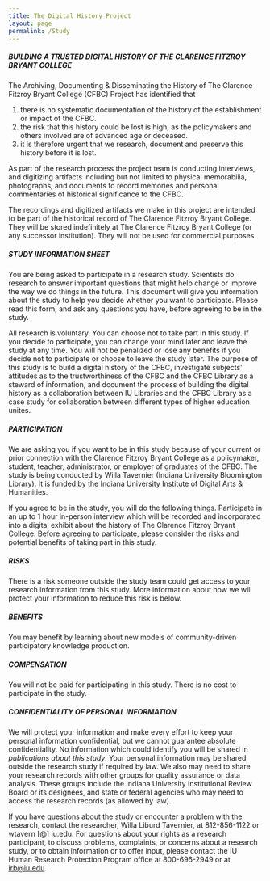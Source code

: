 ```yaml
---
title: The Digital History Project
layout: page
permalink: /Study
---
```


##### BUILDING A TRUSTED DIGITAL HISTORY OF THE CLARENCE FITZROY BRYANT COLLEGE
The Archiving, Documenting & Disseminating the History of The Clarence Fitzroy Bryant College (CFBC) Project has identified that  
1. there is no systematic documentation of the history of the establishment or impact of the CFBC.  
2. the risk that this history could be lost is high, as the policymakers and others involved are of advanced age or deceased.  
3. it is therefore urgent that we research, document and preserve this history before it is lost. 

As part of the research process the project team is conducting interviews, and digitizing artifacts including but not limited to physical memorabilia, photographs, and documents to record memories and personal commentaries of historical significance to the CFBC. 

The recordings and digitized artifacts we make in this project are intended to be part of the historical record of The Clarence Fitzroy Bryant College. They will be stored indefinitely at The Clarence Fitzroy Bryant College (or any successor institution). They will not be used for commercial purposes. 

##### STUDY INFORMATION SHEET
You are being asked to participate in a research study. Scientists do research to answer important questions that might help change or improve the way we do things in the future. This document will give you information about the study to help you decide whether you want to participate. Please read this form, and ask any questions you have, before agreeing to be in the study.

All research is voluntary. You can choose not to take part in this study. If you decide to participate, you can change your mind later and leave the study at any time. You will not be penalized or lose any benefits if you decide not to participate or choose to leave the study later.
The purpose of this study is to build a digital history of the CFBC, investigate subjects’ attitudes as to the trustworthiness of the CFBC and the CFBC Library as a steward of information, and document the process of building the digital history as a collaboration between IU Libraries and the CFBC Library as a case study for collaboration between different types of higher education unites. 


##### PARTICIPATION
We are asking you if you want to be in this study because of your current or prior connection with the Clarence Fitzroy Bryant College as a policymaker, student, teacher, administrator, or employer of graduates of the CFBC. The study is being conducted by Willa Tavernier (Indiana University Bloomington Library). It is funded by the Indiana University Institute of Digital Arts & Humanities.

If you agree to be in the study, you will do the following things. Participate in an up to 1 hour in-person interview which will be recorded and incorporated into a digital exhibit about the history of The Clarence Fitzroy Bryant College.
Before agreeing to participate, please consider the risks and potential benefits of taking part in this study. 

##### RISKS
There is a risk someone outside the study team could get access to your research information from this study. More information about how we will protect your information to reduce this risk is below.

##### BENEFITS
You may benefit by learning about new models of community-driven participatory knowledge production.

##### COMPENSATION
You will not be paid for participating in this study. There is no cost to participate in the study.

##### CONFIDENTIALITY OF PERSONAL INFORMATION
We will protect your information and make every effort to keep your personal information confidential, but we cannot guarantee absolute confidentiality. No information which could identify you will be shared in *publications about this study*. 
Your personal information may be shared outside the research study if required by law. We also may need to share your research records with other groups for quality assurance or data analysis. These groups include the Indiana University Institutional Review Board or its designees, and state or federal agencies who may need to access the research records (as allowed by law).

If you have questions about the study or encounter a problem with the research, contact the researcher, Willa Liburd Tavernier, at 812-856-1122 or wtavern [@] iu.edu.
For questions about your rights as a research participant, to discuss problems, complaints, or concerns about a research study, or to obtain information or to offer input, please contact the IU Human Research Protection Program office at 800-696-2949 or at irb@iu.edu.

